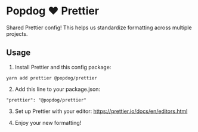 # Popdog ♥️ Prettier

Shared Prettier config! This helps us standardize formatting across multiple projects.

## Usage

1. Install Prettier and this config package: 

```
yarn add prettier @popdog/prettier
```

2. Add this line to your package.json: 

```
"prettier": "@popdog/prettier"
```

3. Set up Prettier with your editor: https://prettier.io/docs/en/editors.html

4. Enjoy your new formatting!
